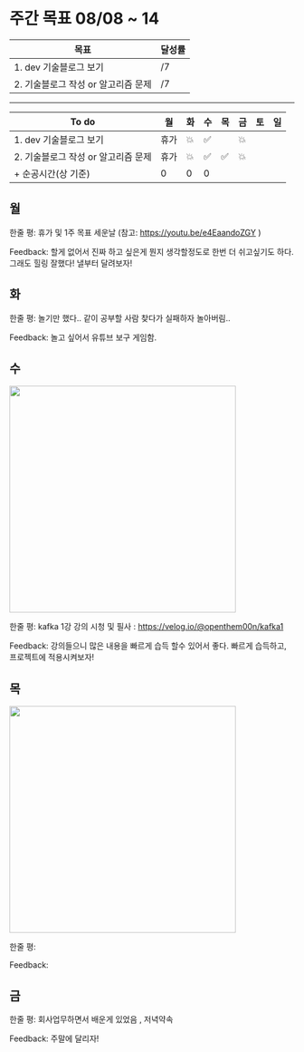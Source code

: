 # 주간 목표 08/08 ~ 14

| 목표 | 달성률 | 
|---|---|
| 1. dev 기술블로그 보기  | /7 |
| 2. 기술블로그 작성 or 알고리즘 문제  | /7 |

---
|To do| 월| 화 |수 |목 |금 | 토| 일
|---|---|---|---|---|---|---|---|
|1. dev 기술블로그 보기 |휴가 | :boom: |:white_check_mark:  |    | :boom:  |  |
|2. 기술블로그 작성 or 알고리즘 문제  |휴가 | :boom: |:white_check_mark:  | :white_check_mark:  | :boom:    |  |
|+ 순공시간(상 기준)             | 0   | 0 | 0  |   |

## 월


한줄 평: 휴가 및 1주 목표 세운날 (참고: https://youtu.be/e4EaandoZGY )

Feedback: 할게 없어서 진짜 하고 싶은게 뭔지 생각할정도로 한번 더 쉬고싶기도 하다. 그래도 힐링 잘했다! 낼부터 달려보자!

## 화

한줄 평: 놀기만 했다.. 같이 공부할 사람 찾다가 실패하자 놀아버림..

Feedback: 놀고 싶어서 유튜브 보구 게임함.
 
## 수

<img src="day/10.png" width="400">

한줄 평: kafka 1강 강의 시청 및 필사 : https://velog.io/@openthem00n/kafka1

Feedback: 강의들으니 많은 내용을 빠르게 습득 할수 있어서 좋다. 빠르게 습득하고, 프로젝트에 적용시켜보자!

## 목

<img src="day/4.png" width="400">

한줄 평: 

Feedback: 

## 금

한줄 평:  회사업무하면서 배운게 있었음 , 저녁약속

Feedback: 주말에 달리자!
